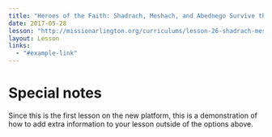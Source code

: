 ```yaml
---
title: "Heroes of the Faith: Shadrach, Meshach, and Abednego Survive the Fiery Furnace"
date: 2017-05-28
lesson: "http://missionarlington.org/curriculums/lesson-26-shadrach-meshach-and-abednego-survive-the-fiery-furnace/"
layout: Lesson
links:
  - "#example-link"
---
```


# Special notes

Since this is the first lesson on the new platform, this is a demonstration of how to add extra information to your lesson outside of the options above.
